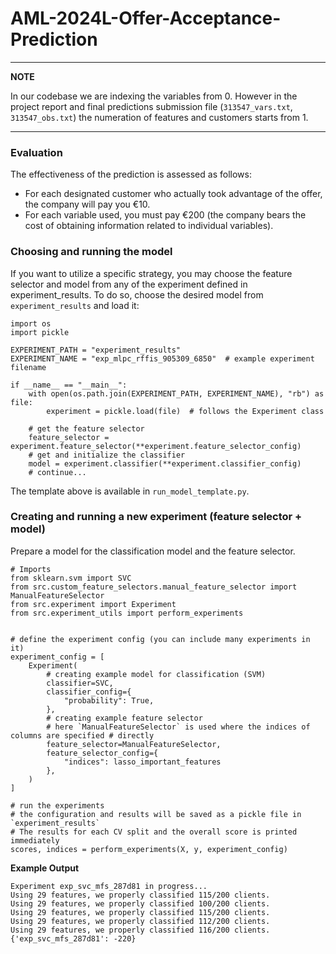 # AML-2024L-Offer-Acceptance-Prediction

---
**NOTE**

In our codebase we are indexing the variables from 0. However in the project report and final predictions submission file (`313547_vars.txt`, `313547_obs.txt`) the numeration of features and customers starts from 1. 

---

### Evaluation
The effectiveness of the prediction is assessed as follows:
- For each designated customer who actually took advantage of the offer, the company will pay you $€10$.
- For each variable used, you must pay $€200$ (the company bears the cost of obtaining information related to individual variables).

### Choosing and running the model
If you want to utilize a specific strategy, you may choose the feature selector and model
from any of the experiment defined in experiment_results. To do so, choose the desired model from `experiment_results` and load it:
```{python}
import os
import pickle

EXPERIMENT_PATH = "experiment_results"
EXPERIMENT_NAME = "exp_mlpc_rffis_905309_6850"  # example experiment filename

if __name__ == "__main__":
    with open(os.path.join(EXPERIMENT_PATH, EXPERIMENT_NAME), "rb") as file:
        experiment = pickle.load(file)  # follows the Experiment class

    # get the feature selector
    feature_selector = experiment.feature_selector(**experiment.feature_selector_config)
    # get and initialize the classifier
    model = experiment.classifier(**experiment.classifier_config)
    # continue...
```
The template above is available in `run_model_template.py`.

### Creating and running a new experiment (feature selector + model)
Prepare a model for the classification model and the feature selector.
```{python}
# Imports
from sklearn.svm import SVC  
from src.custom_feature_selectors.manual_feature_selector import ManualFeatureSelector
from src.experiment import Experiment
from src.experiment_utils import perform_experiments


# define the experiment config (you can include many experiments in it)
experiment_config = [
    Experiment(
        # creating example model for classification (SVM)
        classifier=SVC,
        classifier_config={
            "probability": True,
        },
        # creating example feature selector
        # here `ManualFeatureSelector` is used where the indices of columns are specified # directly
        feature_selector=ManualFeatureSelector,
        feature_selector_config={
            "indices": lasso_important_features
        },
    )
]

# run the experiments
# the configuration and results will be saved as a pickle file in `experiment_results`
# The results for each CV split and the overall score is printed immediately
scores, indices = perform_experiments(X, y, experiment_config)
```
**Example Output**
```
Experiment exp_svc_mfs_287d81 in progress...
Using 29 features, we properly classified 115/200 clients.
Using 29 features, we properly classified 100/200 clients.
Using 29 features, we properly classified 115/200 clients.
Using 29 features, we properly classified 112/200 clients.
Using 29 features, we properly classified 116/200 clients.
{'exp_svc_mfs_287d81': -220}
```
